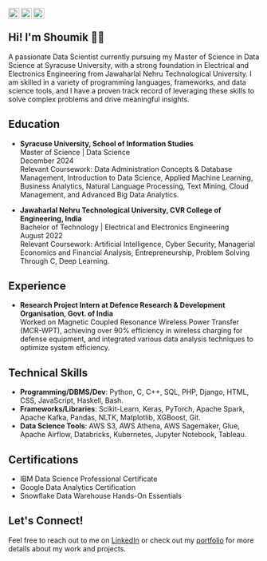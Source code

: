 [<img align="left" alt="LinkedIn" width="22px" src="https://cdn.jsdelivr.net/gh/devicons/devicon/icons/linkedin/linkedin-original.svg" />](https://www.linkedin.com/in/yourusername/)
[<img align="left" alt="Instagram" width="22px" src="https://raw.githubusercontent.com/dheereshagrwal/colored-icons/master/public/icons/instagram/instagram.svg" />](https://instagram.com/yourusername)
[<img align="left" alt="Facebook" width="22px" src="https://cdn.jsdelivr.net/gh/devicons/devicon/icons/facebook/facebook-original.svg" />](https://facebook.com/yourusername)

<br />

## Hi! I'm Shoumik 👋🏻
A passionate Data Scientist currently pursuing my Master of Science in Data Science at Syracuse University, with a strong foundation in Electrical and Electronics Engineering from Jawaharlal Nehru Technological University. I am skilled in a variety of programming languages, frameworks, and data science tools, and I have a proven track record of leveraging these skills to solve complex problems and drive meaningful insights.

## Education
- **Syracuse University, School of Information Studies**  
  Master of Science | Data Science  
  December 2024  
  Relevant Coursework: Data Administration Concepts & Database Management, Introduction to Data Science, Applied Machine Learning, Business Analytics, Natural Language Processing, Text Mining, Cloud Management, and Advanced Big Data Analytics.

- **Jawaharlal Nehru Technological University, CVR College of Engineering, India**  
  Bachelor of Technology | Electrical and Electronics Engineering  
  August 2022  
  Relevant Coursework: Artificial Intelligence, Cyber Security, Managerial Economics and Financial Analysis, Entrepreneurship, Problem Solving Through C, Deep Learning.

## Experience
- **Research Project Intern at Defence Research & Development Organisation, Govt. of India**  
  Worked on Magnetic Coupled Resonance Wireless Power Transfer (MCR-WPT), achieving over 90% efficiency in wireless charging for defense equipment, and integrated various data analysis techniques to optimize system efficiency.

## Technical Skills
- **Programming/DBMS/Dev**: Python, C, C++, SQL, PHP, Django, HTML, CSS, JavaScript, Haskell, Bash.
- **Frameworks/Libraries**: Scikit-Learn, Keras, PyTorch, Apache Spark, Apache Kafka, Pandas, NLTK, Matplotlib, XGBoost, Git.
- **Data Science Tools**: AWS S3, AWS Athena, AWS Sagemaker, Glue, Apache Airflow, Databricks, Kubernetes, Jupyter Notebook, Tableau.

## Certifications
- IBM Data Science Professional Certificate
- Google Data Analytics Certification
- Snowflake Data Warehouse Hands-On Essentials

## Let's Connect!
Feel free to reach out to me on [LinkedIn](https://www.linkedin.com/in/shoumikreddy17) or check out my [portfolio](https://shoumikreddy1732.wixsite.com/shoumik-portfolio) for more details about my work and projects.

